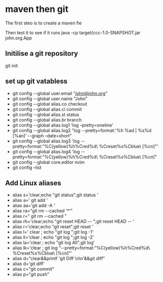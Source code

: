# maven then git

The first steo is to create a maven fie 

Then test it to see if it runs 
java -cp target/ccc-1.0-SNAPSHOT.jar john.org.App

## Initilise a git repository
git init


## set up git vatabless
- git config --global user.email "john@john.org"
- git config --global user.name  "John"
- git config --global alias.co checkout
- git config --global alias.ci commit
- git config --global alias.st status
- git config --global alias.br branch
- git config --global alias.log1 'log –pretty=oneline'
- git config --global alias.log2 "log --pretty=format:'%h %ad | %s%d [%an]' --graph –date=short"
- git config --global alias.log3 'log --pretty=format:\"%C(yellow)%h%Cred%d\\ %Creset%s%Cblue\\ [%cn]\"'
- git config --global alias.log4 'log --pretty=format:"%C(yellow)%h%Cred%d\ %Creset%s%Cblue\ [%cn]"
- git config --global core.editor nvim
- git config –list



## Add Linux aliases 
- alias s='clear;echo "git status";git status '
- alias a=' git add '
- alias aa='git add -A '
- alias ra="git rm --cached '*'"
- alias r=" git rm --cached "
- alias rh='clear;echo "git reset HEAD -- ";git reset HEAD -- '
- alias r='clear;echo "git reset";git reset '
- alias l=' clear ; echo "git log ";git log -1'
- alias ll='clear ; echo "git log ";git log -2'
- alias la='clear ; echo "git log All";git log'
- alias lk='clear ; git log "--pretty=format:\"%C(yellow)%h%Cred%d\\ %Creset%s%Cblue\\ [%cn]\"'
- alias d="clear&&printf 'git Diff \n\n'&&git diff"
- alias d='git diff'
- alias c="git commit"
- alias p="git push"



